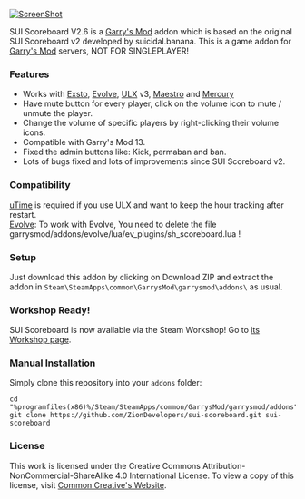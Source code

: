 [![ScreenShot](https://raw.githubusercontent.com/ZionDevelopers/sui-scoreboard/master/logo.png)][workshop]

SUI Scoreboard V2.6 is a [Garry's Mod][] addon which is based on the original SUI Scoreboard v2 developed by suicidal.banana.
This is a game addon for [Garry's Mod][] servers, NOT FOR SINGLEPLAYER!

### Features

* Works with [Exsto][], [Evolve][], [ULX][] v3, [Maestro][] and [Mercury][]
* Have mute button for every player, click on the volume icon to mute / unmute the player.
* Change the volume of specific players by right-clicking their volume icons.
* Compatible with Garry's Mod 13.
* Fixed the admin buttons like: Kick, permaban and ban.
* Lots of bugs fixed and lots of improvements since SUI Scoreboard v2.

### Compatibility
[uTime][uTime] is required if you use ULX and want to keep the hour tracking after restart. <br />
[Evolve][Evolve]: To work with Evolve, You need to delete the file garrysmod/addons/evolve/lua/ev_plugins/sh_scoreboard.lua !

### Setup

Just download this addon by clicking on Download ZIP and extract the addon in ````Steam\SteamApps\common\GarrysMod\garrysmod\addons\```` as usual.

### Workshop Ready!

SUI Scoreboard is now available via the Steam Workshop! Go to [its Workshop page][workshop].

### Manual Installation

Simply clone this repository into your `addons` folder:

    cd "%programfiles(x86)%/Steam/SteamApps/common/GarrysMod/garrysmod/addons"
    git clone https://github.com/ZionDevelopers/sui-scoreboard.git sui-scoreboard

### License

This work is licensed under the Creative Commons Attribution-NonCommercial-ShareAlike 4.0 International License.
To view a copy of this license, visit [Common Creative's Website][License].

[Garry's Mod]: <http://garrysmod.com/>
[workshop]: <http://steamcommunity.com/sharedfiles/filedetails/?id=160121673>
[Exsto]: <https://github.com/prefanatic/exsto>
[Evolve]: <https://github.com/Xandaros/evolve>
[License]: <https://creativecommons.org/licenses/by-nc-sa/4.0/>
[uTime]: <https://github.com/TeamUlysses/utime>
[Maestro]: <https://github.com/ottworks/maestro>
[Mercury]: <https://github.com/TheFreezebug/Mercury>
[ULX]: <https://github.com/TeamUlysses/ulx>
